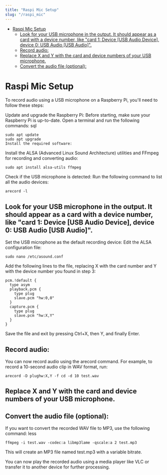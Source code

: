 ```yaml
---
title: "Raspi Mic Setup"
slug: "/raspi_mic"
---
```



- [Raspi Mic Setup](#raspi-mic-setup)
  - [Look for your USB microphone in the output. It should appear as a card with a device number, like "card 1: Device \[USB Audio Device\], device 0: USB Audio \[USB Audio\]".](#look-for-your-usb-microphone-in-the-output-it-should-appear-as-a-card-with-a-device-number-like-card-1-device-usb-audio-device-device-0-usb-audio-usb-audio)
  - [Record audio:](#record-audio)
  - [Replace X and Y with the card and device numbers of your USB microphone.](#replace-x-and-y-with-the-card-and-device-numbers-of-your-usb-microphone)
  - [Convert the audio file (optional):](#convert-the-audio-file-optional)


# Raspi Mic Setup

To record audio using a USB microphone on a Raspberry Pi, you'll need to follow these steps:

Update and upgrade the Raspberry Pi:
Before starting, make sure your Raspberry Pi is up-to-date. Open a terminal and run the following commands:
sql

```
sudo apt update
sudo apt upgrade
Install the required software:
```

Install the ALSA (Advanced Linux Sound Architecture) utilities and FFmpeg for recording and converting audio:

```
sudo apt install alsa-utils ffmpeg
```

Check if the USB microphone is detected:
Run the following command to list all the audio devices:

```
arecord -l
```

## Look for your USB microphone in the output. It should appear as a card with a device number, like "card 1: Device [USB Audio Device], device 0: USB Audio [USB Audio]".

Set the USB microphone as the default recording device:
Edit the ALSA configuration file:

```
sudo nano /etc/asound.conf
```

Add the following lines to the file, replacing X with the card number and Y with the device number you found in step 3:

```
pcm.!default {
  type asym
  playback.pcm {
    type plug
    slave.pcm "hw:0,0"
  }
  capture.pcm {
    type plug
    slave.pcm "hw:X,Y"
  }
}
```
Save the file and exit by pressing Ctrl+X, then Y, and finally Enter.

## Record audio:

You can now record audio using the arecord command. For example, to record a 10-second audio clip in WAV format, run:

```
arecord -D plughw:X,Y -f cd -d 10 test.wav
```

## Replace X and Y with the card and device numbers of your USB microphone.

## Convert the audio file (optional):

If you want to convert the recorded WAV file to MP3, use the following command:
less
```
ffmpeg -i test.wav -codec:a libmp3lame -qscale:a 2 test.mp3
```
This will create an MP3 file named test.mp3 with a variable bitrate.

You can now play the recorded audio using a media player like VLC or transfer it to another device for further processing.